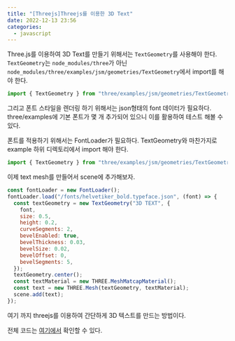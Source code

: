 ```yaml
---
title: "[Threejs]Threejs를 이용한 3D Text"
date: 2022-12-13 23:56
categories:
  - javascript
---
```


Three.js를 이용하여 3D Text를 만들기 위해서는 `TextGeometry`를 사용해야 한다. `TextGeometry`는 `node_modules/three`가 아닌 `node_modules/three/examples/jsm/geometries/TextGeometry`에서 import를 해야 한다.

```js
import { TextGeometry } from "three/examples/jsm/geometries/TextGeometry";
```

그리고 폰트 스타일을 렌더링 하기 위해서는 json형태의 font 데이터가 필요하다. three/examples에 기본 폰트가 몇 개 추가되어 있으니 이를 활용하여 테스트 해볼 수 있다.

폰트를 적용하기 위해서는 FontLoader가 필요하다. TextGeometry와 마찬가지로 example 하위 디렉토리에서 import 해야 한다.

```js
import { TextGeometry } from "three/examples/jsm/geometries/TextGeometry";
```

이제 text mesh를 만들어서 scene에 추가해보자.

```js
const fontLoader = new FontLoader();
fontLoader.load("/fonts/helvetiker_bold.typeface.json", (font) => {
  const textGeometry = new TextGeometry("3D TEXT", {
    font,
    size: 0.5,
    height: 0.2,
    curveSegments: 2,
    bevelEnabled: true,
    bevelThickness: 0.03,
    bevelSize: 0.02,
    bevelOffset: 0,
    bevelSegments: 5,
  });
  textGeometry.center();
  const textMaterial = new THREE.MeshMatcapMaterial();
  const text = new THREE.Mesh(textGeometry, textMaterial);
  scene.add(text);
});
```

여기 까지 threejs를 이용하여 간단하게 3D 텍스트를 만드는 방법이다.

전체 코드는 [여기에서](https://github.com/leejss/three-text) 확인할 수 있다.
